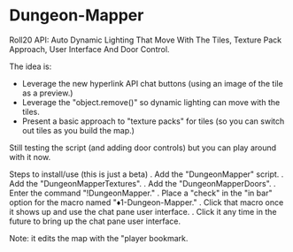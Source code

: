 # Dungeon-Mapper
Roll20 API: Auto Dynamic Lighting That Move With The Tiles, Texture Pack Approach, User Interface And Door Control.

The idea is:
* Leverage the new hyperlink API chat buttons (using an image of the tile as a preview.)
* Leverage the "object.remove()" so dynamic lighting can move with the tiles.
* Present a basic approach to "texture packs" for tiles (so you can switch out tiles as you build the map.)

Still testing the script (and adding door controls) but you can play around with it now.

Steps to install/use (this is just a beta)
. Add the "DungeonMapper" script.
. Add the "DungeonMapperTextures".
. Add the "DungeonMapperDoors".
. Enter the command "!DungeonMapper."
. Place a "check" in the "in bar" option for the macro named "♦1-Dungeon-Mapper."
. Click that macro once it shows up and use the chat pane user interface.
. Click it any time in the future to bring up the chat pane user interface.

Note: it edits the map with the "player bookmark.
